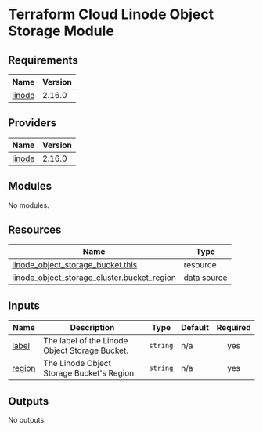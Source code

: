 # Terraform Cloud Linode Object Storage Module

<!-- BEGIN_TF_DOCS -->
## Requirements

| Name | Version |
|------|---------|
| <a name="requirement_linode"></a> [linode](#requirement\_linode) | 2.16.0 |

## Providers

| Name | Version |
|------|---------|
| <a name="provider_linode"></a> [linode](#provider\_linode) | 2.16.0 |

## Modules

No modules.

## Resources

| Name | Type |
|------|------|
| [linode_object_storage_bucket.this](https://registry.terraform.io/providers/linode/linode/2.16.0/docs/resources/object_storage_bucket) | resource |
| [linode_object_storage_cluster.bucket_region](https://registry.terraform.io/providers/linode/linode/2.16.0/docs/data-sources/object_storage_cluster) | data source |

## Inputs

| Name | Description | Type | Default | Required |
|------|-------------|------|---------|:--------:|
| <a name="input_label"></a> [label](#input\_label) | The label of the Linode Object Storage Bucket. | `string` | n/a | yes |
| <a name="input_region"></a> [region](#input\_region) | The Linode Object Storage Bucket's Region | `string` | n/a | yes |

## Outputs

No outputs.
<!-- END_TF_DOCS -->